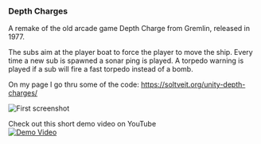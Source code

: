 <h3>Depth Charges</h3>

A remake of the old arcade game Depth Charge from Gremlin, released in 1977.

The subs aim at the player boat to force the player to move the ship. Every time a new sub is spawned a sonar ping is played. A torpedo warning is played if a sub will fire a fast torpedo instead of a bomb.

On my page I go thru some of the code: https://soltveit.org/unity-depth-charges/
<br>

![First screenshot](https://corenety.com/games/depth-charges.png)

Check out this short demo video on YouTube<br>
[![Demo Video](https://img.youtube.com/vi/AYyNhfUJxzQ/0.jpg)](https://www.youtube.com/watch?v=AYyNhfUJxzQ)


